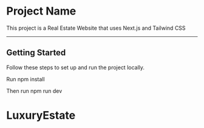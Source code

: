 # Project Name

This project is a Real Estate Website that uses Next.js and Tailwind CSS

---

## Getting Started

Follow these steps to set up and run the project locally.

Run npm install

Then run npm run dev

# LuxuryEstate
